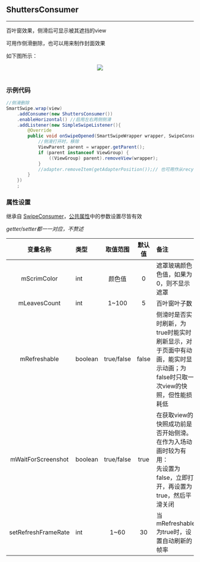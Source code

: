 ## ShuttersConsumer
---

百叶窗效果，侧滑后可显示被其遮挡的view

可用作侧滑删除，也可以用来制作封面效果


如下图所示：


<div align=center><img src="/images/shuttersConsumer.gif"><br/><br/></div>

### 示例代码

```java
//侧滑删除
SmartSwipe.wrap(view)
    .addConsumer(new ShuttersConsumer())
    .enableHorizontal() //启用左右两侧侧滑
    .addListener(new SimpleSwipeListener(){
        @Override
        public void onSwipeOpened(SmartSwipeWrapper wrapper, SwipeConsumer consumer, int direction) {
        	//侧滑打开时，移除
            ViewParent parent = wrapper.getParent();
            if (parent instanceof ViewGroup) {
                ((ViewGroup) parent).removeView(wrapper);
            }
            //adapter.removeItem(getAdapterPosition());// 也可用作从recyclerView中移除该项
        }
    })
    ;
```


### 属性设置

继承自 [SwipeConsumer][SwipeConsumer]，[公共属性][公共属性]中的参数设置尽皆有效

*getter/setter都一一对应，不赘述*

变量名称|类型|取值范围|默认值|备注
:---:|:---|:---:|:---:|:---
mScrimColor|int|颜色值|0|遮罩玻璃颜色色值，如果为0，则不显示遮罩
mLeavesCount|int|1~100|5|百叶窗叶子数
mRefreshable|boolean|true/false|false|侧滑时是否实时刷新，为true时能实时刷新显示，对于页面中有动画，能实时显示动画；为false时只取一次view的快照，但性能损耗低
mWaitForScreenshot|boolean|true/false|true|在获取view的快照成功前是否开始侧滑。在作为入场动画时较为有用：<br/>先设置为false，立即打开，再设置为true，然后平滑关闭
setRefreshFrameRate|int|1~60|30|当mRefreshable为true时，设置自动刷新的帧率






[公共属性]: /pages/consumers/common_settings.md
[SlidingConsumer]: /pages/consumers/SlidingConsumer.md
[SwipeConsumer]: /pages/SwipeConsumer.md